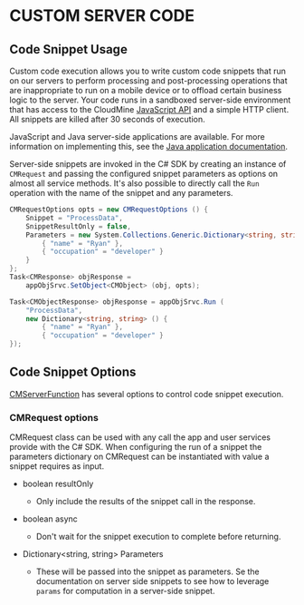 # CUSTOM SERVER CODE

## Code Snippet Usage

Custom code execution allows you to write custom code snippets that run on our servers to perform processing and post-processing operations that are inappropriate to run on a mobile device or to offload certain business logic to the server. Your code runs in a sandboxed server-side environment that has access to the CloudMine [JavaScript API](http://github.com/cloudmine/cloudmine-js) and a simple HTTP client. All snippets are killed after 30 seconds of execution.

JavaScript and Java server-side applications are available. For more information on implementing this, see the [Java application documentation](#/android_and_java).

Server-side snippets are invoked in the C# SDK by creating an instance of `CMRequest` and passing the configured snippet parameters as options on almost all service methods. It's also possible to directly call the `Run` operation with the name of the snippet and any parameters.

```csharp
CMRequestOptions opts = new CMRequestOptions () {
	Snippet = "ProcessData",
	SnippetResultOnly = false,
	Parameters = new System.Collections.Generic.Dictionary<string, string> () {
		{ "name" = "Ryan" },
		{ "occupation" = "developer" }
	}
};
Task<CMResponse> objResponse = 
	appObjSrvc.SetObject<CMObject> (obj, opts);
```

```csharp
Task<CMObjectResponse> objResponse = appObjSrvc.Run (
	"ProcessData", 
	new Dictionary<string, string> () {
		{ "name" = "Ryan" },
		{ "occupation" = "developer" }
});
```

## Code Snippet Options

[CMServerFunction](/docs/javadocs/com/cloudmine/api/rest/options/CMServerFunction.html) has several options to control code snippet execution.

### CMRequest options

CMRequest class can be used with any call the app and user services provide with the C# SDK. When configuring the run of a snippet the parameters dictionary on CMRequest can be instantiated with value a snippet requires as input.

* boolean resultOnly 
  * Only include the results of the snippet call in the response.

* boolean async 
  * Don't wait for the snippet execution to complete before returning.

* Dictionary<string, string> Parameters 
  * These will be passed into the snippet as parameters. Se the documentation on server side snippets to see how to leverage `params` for computation in a server-side snippet.
